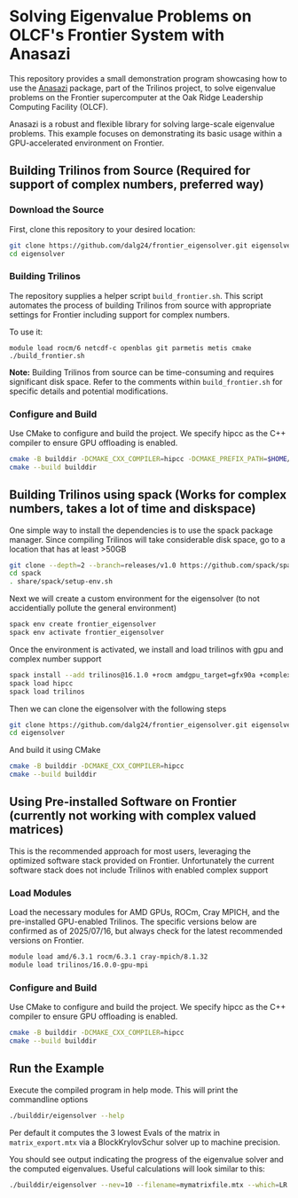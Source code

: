 # Solving Eigenvalue Problems on OLCF's Frontier System with Anasazi

This repository provides a small demonstration program showcasing how to use
the [Anasazi](https://trilinos.github.io/anasazi.html) package, part of the
Trilinos project, to solve eigenvalue problems on the Frontier supercomputer at
the Oak Ridge Leadership Computing Facility (OLCF).

Anasazi is a robust and flexible library for solving large-scale eigenvalue
problems. This example focuses on demonstrating its basic usage within a
GPU-accelerated environment on Frontier.

## Building Trilinos from Source (Required for support of complex numbers, preferred way)

### Download the Source

First, clone this repository to your desired location:

```bash
git clone https://github.com/dalg24/frontier_eigensolver.git eigensolver
cd eigensolver
```
### Building Trilinos
The repository supplies a helper script
`build_frontier.sh`. This script automates the process of building
Trilinos from source with appropriate settings for Frontier including support for complex numbers.

To use it:

```
module load rocm/6 netcdf-c openblas git parmetis metis cmake
./build_frontier.sh
```

**Note:** Building Trilinos from source can be time-consuming and requires
significant disk space. Refer to the comments within `build_frontier.sh` for
specific details and potential modifications.

### Configure and Build

Use CMake to configure and build the project. We specify hipcc as the C++
compiler to ensure GPU offloading is enabled.

```bash
cmake -B builddir -DCMAKE_CXX_COMPILER=hipcc -DCMAKE_PREFIX_PATH=$HOME/eigensolver/trilinos_install
cmake --build builddir
```

## Building Trilinos using spack (Works for complex numbers, takes a lot of time and diskspace)

One simple way to install the dependencies is to use the spack package manager.
Since compiling Trilinos will take considerable disk space, go to a location that has at least >50GB

```bash
git clone --depth=2 --branch=releases/v1.0 https://github.com/spack/spack.git ./spack
cd spack
. share/spack/setup-env.sh
```

Next we will create a custom environment for the eigensolver (to not accidentially pollute the general environment)

```bash
spack env create frontier_eigensolver
spack env activate frontier_eigensolver
```

Once the environment is activated, we install and load trilinos with gpu and complex number support

```bash
spack install --add trilinos@16.1.0 +rocm amdgpu_target=gfx90a +complex
spack load hipcc
spack load trilinos
```

Then we can clone the eigensolver with the following steps
```bash
git clone https://github.com/dalg24/frontier_eigensolver.git eigensolver
cd eigensolver
```

And build it using CMake
```bash
cmake -B builddir -DCMAKE_CXX_COMPILER=hipcc
cmake --build builddir
```

## Using Pre-installed Software on Frontier (currently not working with complex valued matrices)

This is the recommended approach for most users, leveraging the optimized
software stack provided on Frontier. Unfortunately the current software stack does not include Trilinos with enabled complex support


### Load Modules

Load the necessary modules for AMD GPUs, ROCm, Cray MPICH, and the
pre-installed GPU-enabled Trilinos. The specific versions below are confirmed
as of 2025/07/16, but always check for the latest recommended versions on
Frontier.

```bash
module load amd/6.3.1 rocm/6.3.1 cray-mpich/8.1.32
module load trilinos/16.0.0-gpu-mpi
```

### Configure and Build

Use CMake to configure and build the project. We specify hipcc as the C++
compiler to ensure GPU offloading is enabled.

```bash
cmake -B builddir -DCMAKE_CXX_COMPILER=hipcc
cmake --build builddir
```

## Run the Example

Execute the compiled program in help mode. This will print the commandline options

```bash
./builddir/eigensolver --help
```

Per default it computes the 3 lowest Evals of the matrix in `matrix_export.mtx` via a BlockKrylovSchur solver up to machine precision.

You should see output indicating the progress of the eigenvalue solver and the
computed eigenvalues.
Useful calculations will look similar to this:

```bash
./builddir/eigensolver --nev=10 --filename=mymatrixfile.mtx --which=LR --solver=BlockDavidson
```
